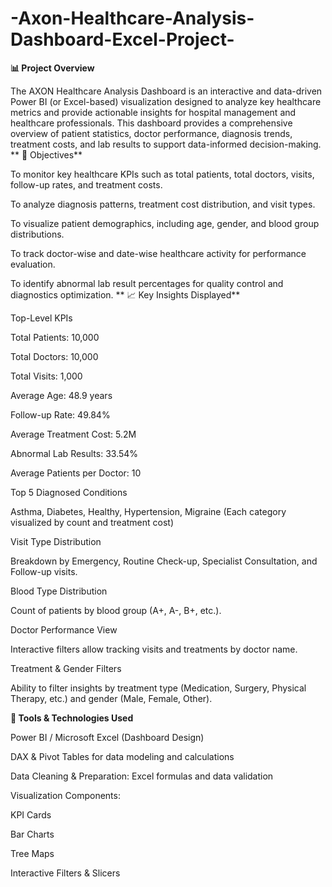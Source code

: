# -Axon-Healthcare-Analysis-Dashboard-Excel-Project-
**📊 Project Overview**

The AXON Healthcare Analysis Dashboard is an interactive and data-driven Power BI (or Excel-based) visualization designed to analyze key healthcare metrics and provide actionable insights for hospital management and healthcare professionals.
This dashboard provides a comprehensive overview of patient statistics, doctor performance, diagnosis trends, treatment costs, and lab results to support data-informed decision-making.
**
🎯 Objectives**

To monitor key healthcare KPIs such as total patients, total doctors, visits, follow-up rates, and treatment costs.

To analyze diagnosis patterns, treatment cost distribution, and visit types.

To visualize patient demographics, including age, gender, and blood group distributions.

To track doctor-wise and date-wise healthcare activity for performance evaluation.

To identify abnormal lab result percentages for quality control and diagnostics optimization.
**
📈 Key Insights Displayed**

Top-Level KPIs

Total Patients: 10,000

Total Doctors: 10,000

Total Visits: 1,000

Average Age: 48.9 years

Follow-up Rate: 49.84%

Average Treatment Cost: 5.2M

Abnormal Lab Results: 33.54%

Average Patients per Doctor: 10

Top 5 Diagnosed Conditions

Asthma, Diabetes, Healthy, Hypertension, Migraine
(Each category visualized by count and treatment cost)

Visit Type Distribution

Breakdown by Emergency, Routine Check-up, Specialist Consultation, and Follow-up visits.

Blood Type Distribution

Count of patients by blood group (A+, A-, B+, etc.).

Doctor Performance View

Interactive filters allow tracking visits and treatments by doctor name.

Treatment & Gender Filters

Ability to filter insights by treatment type (Medication, Surgery, Physical Therapy, etc.) and gender (Male, Female, Other).

**🧮 Tools & Technologies Used**

Power BI / Microsoft Excel (Dashboard Design)

DAX & Pivot Tables for data modeling and calculations

Data Cleaning & Preparation: Excel formulas and data validation

Visualization Components:

KPI Cards

Bar Charts

Tree Maps

Interactive Filters & Slicers
